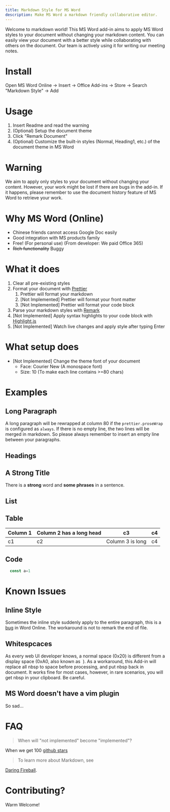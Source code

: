 ```yaml
---
title: Markdown Style for MS Word
description: Make MS Word a markdown friendly collaborative editor.
---
```


<!-- prettier-ignore-start -->
<!-- markdownlint-disable -->
<!-- DO NOT FORMAT. This file is used to teach people how to use prettier in MS Word, so we keep exactly whatever it looks. -->

Welcome to markdown world!
This MS Word add-in aims to apply MS Word styles to your document without changing your markdown content.
You can easily view your document with a better style while collaborating with others on the document.
Our team is actively using it for writing our meeting notes.

<!-- INSTALL SECTION BEGIN  -->

# Install

Open MS Word Online -> Insert -> Office Add-ins -> Store -> Search "Markdown Style" -> Add

<!-- INSTALL SECTION END -->

# Usage

1. Insert Readme and read the warning
1. (Optional) Setup the document theme
1. Click "Remark Document"
1. (Optional) Customize the built-in styles (Normal, Heading1, etc.) of the document theme in MS Word

# Warning

We aim to apply only styles to your document without changing your content. However, your work might be lost if there are bugs in the add-in. If it happens, please remember to use the document history feature of MS Word to retrieve your work.

# Why MS Word (Online)

* Chinese friends cannot access Google Doc easily
* Good integration with MS products family
* Free! (For personal use) (From developer: We paid Office 365)
* ~~Rich functionality~~ Buggy

# What it does

1. Clear all pre-existing styles
1. Format your document with [Prettier](https://github.com/prettier/prettier)
   1. Prettier will format your markdown
   1. [Not Implemented] Prettier will format your front matter
   1. [Not Implemented] Prettier will format your code block
1. Parse your markdown styles with [Remark](https://github.com/remarkjs/remark)
1. [Not Implemented] Apply syntax highlights to your code block with [Highlight.js](https://github.com/highlightjs/highlight.js/)
1. [Not Implemented] Watch live changes and apply style after typing Enter

# What setup does

* [Not Implemented] Change the theme font of your document
  - Face: Courier New (A monospace font)
  - Size: 10 (To make each line contains >=80 chars)

# Examples

## Long Paragraph

A long paragraph will be rewrapped at column 80 if the `prettier.proseWrap` is configured as `always`.
If there is no empty line, the two lines will be merged in markdown.
So please always remember to insert an empty line between your paragraphs.

## Headings

## A **Strong** Title

There is a **strong** word and **some phrases** in a sentence.

## List

## Table

Column 1 | Column 2 has a long head | c3 | c4
--- | --- | --- | ---
c1 | c2 | Column 3 is long | c4

## Code

```javascript
  const a=1
```

# Known Issues

## Inline Style

Sometimes the inline style suddenly apply to the entire paragraph, this is a [bug](https://github.com/OfficeDev/office-js/issues/586) in Word Online. The workaround is not to remark the end of file.

## Whitespcaces

As every web UI developer knows, a normal space (0x20) is different from a display space (0xA0, also known as &nbsp;). As a workaround, this Add-in will replace all nbsp to space before processing, and put nbsp back in document. It works fine for most cases, however, in rare scenarios, you will get nbsp in your clipboard. Be careful.

## MS Word doesn't have a vim plugin

So sad...

# FAQ

> When will "not implemented" become "implemented"?

When we get 100 [github stars](https://github.com/poifuture/word-add-in-markdown-style)

> To learn more about Markdown, see

[Daring Fireball](http://daringfireball.net/).

# Contributing?

Warm Welcome!

<!-- prettier-ignore-end -->
